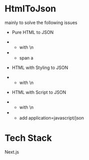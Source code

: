 # HtmlToJson
mainly to solve the following issues
  - Pure HTML to JSON 
  - - with \n
  - - span a

  - HTML with Styling to JSON
  - - with \n

  - HTML with Script to JSON
  - - with \n
  - - add application=javascript/json

# Tech Stack
Next.js
